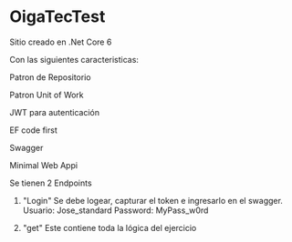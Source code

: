 # OigaTecTest

Sitio creado en .Net Core 6

Con las siguientes caracteristicas:

Patron de Repositorio

Patron Unit of Work

JWT para autenticación

EF code first

Swagger

Minimal Web Appi


Se tienen 2 Endpoints

1. "Login"
Se debe logear, capturar el token e ingresarlo en el swagger.
Usuario: Jose_standard
Password: MyPass_w0rd

2. "get"
Este contiene toda la lógica del ejercicio
